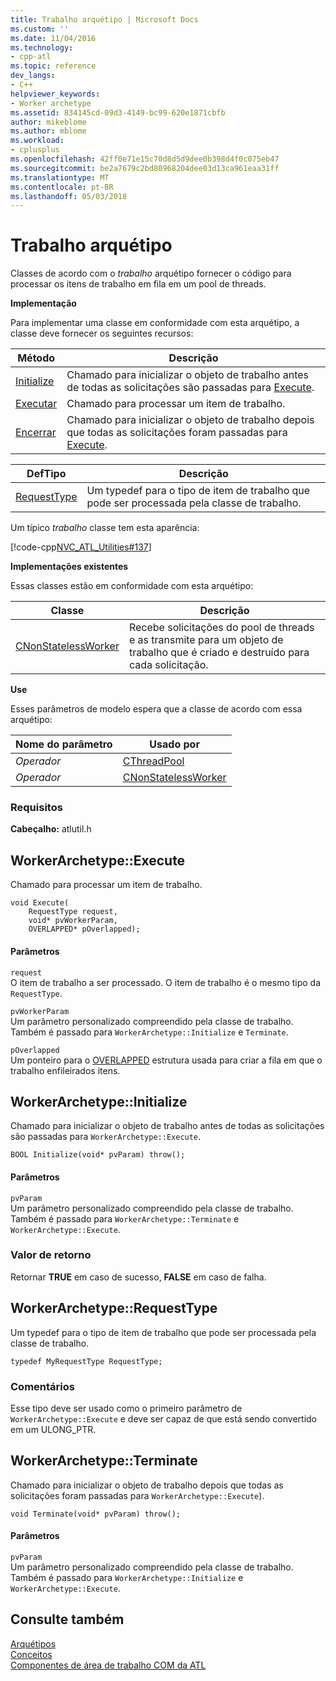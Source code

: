 ```yaml
---
title: Trabalho arquétipo | Microsoft Docs
ms.custom: ''
ms.date: 11/04/2016
ms.technology:
- cpp-atl
ms.topic: reference
dev_langs:
- C++
helpviewer_keywords:
- Worker archetype
ms.assetid: 834145cd-09d3-4149-bc99-620e1871cbfb
author: mikeblome
ms.author: mblome
ms.workload:
- cplusplus
ms.openlocfilehash: 42ff0e71e15c70d8d5d9dee0b398d4f0c075eb47
ms.sourcegitcommit: be2a7679c2bd80968204dee03d13ca961eaa31ff
ms.translationtype: MT
ms.contentlocale: pt-BR
ms.lasthandoff: 05/03/2018
---
```

# <a name="worker-archetype"></a>Trabalho arquétipo
Classes de acordo com o *trabalho* arquétipo fornecer o código para processar os itens de trabalho em fila em um pool de threads.  
  
 **Implementação**  
  
 Para implementar uma classe em conformidade com esta arquétipo, a classe deve fornecer os seguintes recursos:  
  
|Método|Descrição|  
|------------|-----------------|  
|[Initialize](#initialize)|Chamado para inicializar o objeto de trabalho antes de todas as solicitações são passadas para [Execute](#execute).|  
|[Executar](#execute)|Chamado para processar um item de trabalho.|  
|[Encerrar](#terminate)|Chamado para inicializar o objeto de trabalho depois que todas as solicitações foram passadas para [Execute](#execute).|  
  
|DefTipo|Descrição|  
|-------------|-----------------|  
|[RequestType](#requesttype)|Um typedef para o tipo de item de trabalho que pode ser processada pela classe de trabalho.|  
  
 Um típico *trabalho* classe tem esta aparência:  
  
 [!code-cpp[NVC_ATL_Utilities#137](../../atl/codesnippet/cpp/worker-archetype_1.cpp)]  
  
 **Implementações existentes**  
  
 Essas classes estão em conformidade com esta arquétipo:  
  
|Classe|Descrição|  
|-----------|-----------------|  
|[CNonStatelessWorker](../../atl/reference/cnonstatelessworker-class.md)|Recebe solicitações do pool de threads e as transmite para um objeto de trabalho que é criado e destruído para cada solicitação.|  
  
 **Use**  
  
 Esses parâmetros de modelo espera que a classe de acordo com essa arquétipo:  
  
|Nome do parâmetro|Usado por|  
|--------------------|-------------|  
|*Operador*|[CThreadPool](../../atl/reference/cthreadpool-class.md)|  
|*Operador*|[CNonStatelessWorker](../../atl/reference/cnonstatelessworker-class.md)|  
  
### <a name="requirements"></a>Requisitos  
 **Cabeçalho:** atlutil.h  
  
## <a name="execute"></a>WorkerArchetype::Execute
Chamado para processar um item de trabalho.  
  
  
  
```  
void Execute(
    RequestType request,  
    void* pvWorkerParam,  
    OVERLAPPED* pOverlapped);
```  
  
#### <a name="parameters"></a>Parâmetros  
 `request`  
 O item de trabalho a ser processado. O item de trabalho é o mesmo tipo da `RequestType`.  
  
 `pvWorkerParam`  
 Um parâmetro personalizado compreendido pela classe de trabalho. Também é passado para `WorkerArchetype::Initialize` e `Terminate`.  
  
 `pOverlapped`  
 Um ponteiro para o [OVERLAPPED](http://msdn.microsoft.com/library/windows/desktop/ms684342) estrutura usada para criar a fila em que o trabalho enfileirados itens.  
  
## <a name="initialize"></a> WorkerArchetype::Initialize
Chamado para inicializar o objeto de trabalho antes de todas as solicitações são passadas para `WorkerArchetype::Execute`.  
```
BOOL Initialize(void* pvParam) throw();
```  
  
#### <a name="parameters"></a>Parâmetros  
 `pvParam`  
 Um parâmetro personalizado compreendido pela classe de trabalho. Também é passado para `WorkerArchetype::Terminate` e `WorkerArchetype::Execute`.  
  
### <a name="return-value"></a>Valor de retorno  
 Retornar **TRUE** em caso de sucesso, **FALSE** em caso de falha.  
  
## <a name="requesttype"></a> WorkerArchetype::RequestType
Um typedef para o tipo de item de trabalho que pode ser processada pela classe de trabalho.  
  
```  
typedef MyRequestType RequestType;    
```  
  
### <a name="remarks"></a>Comentários  
 Esse tipo deve ser usado como o primeiro parâmetro de `WorkerArchetype::Execute` e deve ser capaz de que está sendo convertido em um ULONG_PTR.  
  
## <a name="terminate"></a> WorkerArchetype::Terminate
Chamado para inicializar o objeto de trabalho depois que todas as solicitações foram passadas para `WorkerArchetype::Execute`).  
    
``` 
void Terminate(void* pvParam) throw();
```  
  
#### <a name="parameters"></a>Parâmetros  
 `pvParam`  
 Um parâmetro personalizado compreendido pela classe de trabalho. Também é passado para `WorkerArchetype::Initialize` e `WorkerArchetype::Execute`.  
  
## <a name="see-also"></a>Consulte também  
 [Arquétipos](../../atl/reference/atl-archetypes.md)   
 [Conceitos](../../atl/active-template-library-atl-concepts.md)   
 [Componentes de área de trabalho COM da ATL](../../atl/atl-com-desktop-components.md)



